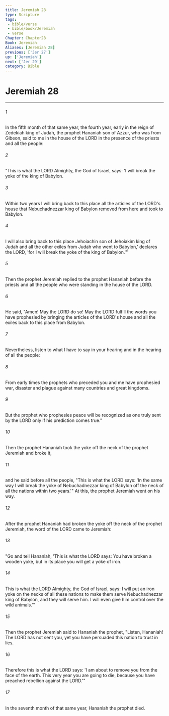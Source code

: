 ```yaml
---
title: Jeremiah 28
type: Scripture
tags:
 - bible/verse
 - bible/book/Jeremiah
 - verse
Chapter: Chapter28
Book: Jeremiah
Aliases: [Jeremiah 28]
previous: ['Jer 27']
up: ['Jeremiah']
next: ['Jer 29']
category: Bible
---
```

# Jeremiah 28

***


###### 1 
In the fifth month of that same year, the fourth year, early in the reign of Zedekiah king of Judah, the prophet Hananiah son of Azzur, who was from Gibeon, said to me in the house of the LORD in the presence of the priests and all the people: 

###### 2 
"This is what the LORD Almighty, the God of Israel, says: 'I will break the yoke of the king of Babylon. 

###### 3 
Within two years I will bring back to this place all the articles of the LORD's house that Nebuchadnezzar king of Babylon removed from here and took to Babylon. 

###### 4 
I will also bring back to this place Jehoiachin son of Jehoiakim king of Judah and all the other exiles from Judah who went to Babylon,' declares the LORD, 'for I will break the yoke of the king of Babylon.'" 

###### 5 
Then the prophet Jeremiah replied to the prophet Hananiah before the priests and all the people who were standing in the house of the LORD. 

###### 6 
He said, "Amen! May the LORD do so! May the LORD fulfill the words you have prophesied by bringing the articles of the LORD's house and all the exiles back to this place from Babylon. 

###### 7 
Nevertheless, listen to what I have to say in your hearing and in the hearing of all the people: 

###### 8 
From early times the prophets who preceded you and me have prophesied war, disaster and plague against many countries and great kingdoms. 

###### 9 
But the prophet who prophesies peace will be recognized as one truly sent by the LORD only if his prediction comes true." 

###### 10 
Then the prophet Hananiah took the yoke off the neck of the prophet Jeremiah and broke it, 

###### 11 
and he said before all the people, "This is what the LORD says: 'In the same way I will break the yoke of Nebuchadnezzar king of Babylon off the neck of all the nations within two years.'" At this, the prophet Jeremiah went on his way. 

###### 12 
After the prophet Hananiah had broken the yoke off the neck of the prophet Jeremiah, the word of the LORD came to Jeremiah: 

###### 13 
"Go and tell Hananiah, 'This is what the LORD says: You have broken a wooden yoke, but in its place you will get a yoke of iron. 

###### 14 
This is what the LORD Almighty, the God of Israel, says: I will put an iron yoke on the necks of all these nations to make them serve Nebuchadnezzar king of Babylon, and they will serve him. I will even give him control over the wild animals.'" 

###### 15 
Then the prophet Jeremiah said to Hananiah the prophet, "Listen, Hananiah! The LORD has not sent you, yet you have persuaded this nation to trust in lies. 

###### 16 
Therefore this is what the LORD says: 'I am about to remove you from the face of the earth. This very year you are going to die, because you have preached rebellion against the LORD.'" 

###### 17 
In the seventh month of that same year, Hananiah the prophet died. 
